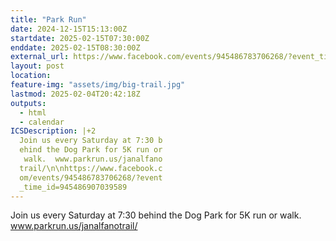 ```yaml
---
title: "Park Run"
date: 2024-12-15T15:13:00Z
startdate: 2025-02-15T07:30:00Z
enddate: 2025-02-15T08:30:00Z
external_url: https://www.facebook.com/events/945486783706268/?event_time_id=945486907039589
layout: post
location: 
feature-img: "assets/img/big-trail.jpg"
lastmod: 2025-02-04T20:42:18Z
outputs:
  - html
  - calendar
ICSDescription: |+2
  Join us every Saturday at 7:30 b  ehind the Dog Park for 5K run or   walk.  www.parkrun.us/janalfano  trail/\n\nhttps://www.facebook.c  om/events/945486783706268/?event  _time_id=945486907039589
---
```


Join us every Saturday at 7&#58;30 behind the Dog Park for 5K run or walk.  www.parkrun.us/janalfanotrail/<br>
  <br>
  
